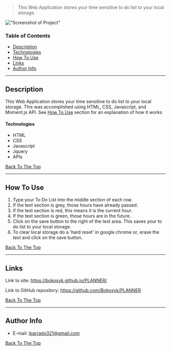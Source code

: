 > This Web Application stores your time sensitive to do list to your local storage.

!["Screenshot of Project"](C:\Users\lparr\OneDrive\Documents\UCF\Homework\PLANNER\Assets\05-third-party-apis-homework-demo.gif)

### Table of Contents

- [Description](#description)
- [Technologies](#technologies)
- [How To Use](#how-to-use)
- [Links](#links)
- [Author Info](#author-info)

---

## Description

This Web Application stores your time sensitive to do list to your local storage. This was accomplished using HTML, CSS, Javascript, and Moment.js API. See [How To Use](#how-to-use) section for an explanation of how it works

#### Technologies

- HTML
- CSS
- Javascript
- Jquery
- APIs

[Back To The Top](#read-me-template)

---

## How To Use

1. Type your To Do List into the middle section of each row.
2. If the text section is grey, those hours have already passed.
3. If the text section is red, this means it is the current hour.
4. If the text section is green, those hours are in the future.
5. Click on the save button to the right of the text area. This saves your to do list to your local storage.
6. To clear local storage do a 'hard reset' in google chrome or, erase the text and click on the save button.

[Back To The Top](#read-me-template)

---

## Links

Link to site: https://bokosyk.github.io/PLANNER/


Link to GitHub repository: https://github.com/Bokosyk/PLANNER


[Back To The Top](#read-me-template)

---

## Author Info

- E-mail: lparrado321@gmail.com

[Back To The Top](#read-me-template)
